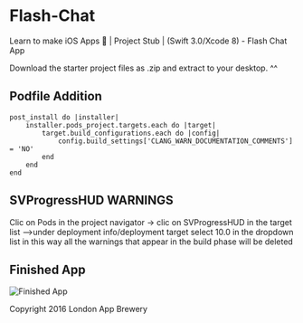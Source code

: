 # Flash-Chat
Learn to make iOS Apps 📱 | Project Stub | (Swift 3.0/Xcode 8) - Flash Chat App

Download the starter project files as .zip and extract to your desktop. ^^

## Podfile Addition
```
post_install do |installer|
    installer.pods_project.targets.each do |target|
        target.build_configurations.each do |config|
            config.build_settings['CLANG_WARN_DOCUMENTATION_COMMENTS'] = 'NO'
        end
    end
end
```

## SVProgressHUD WARNINGS
Clic on Pods in the project navigator
-> clic on SVProgressHUD in the target list
-->under deployment info/deployment target select 10.0 in the dropdown list
in this way all the warnings that appear in the build phase will be deleted

## Finished App
![Finished App](https://github.com/londonappbrewery/Images/blob/master/Flash%20Chat.gif)



Copyright 2016 London App Brewery
